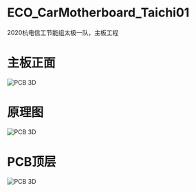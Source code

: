# ECO_CarMotherboard_Taichi01 
2020杭电信工节能组太极一队，主板工程 
# 主板正面
![PCB 3D](https://github.com/TerayTech/ECO_CarMotherboard_Taichi01/pcb.png)
# 原理图
![PCB 3D](https://github.com/TerayTech/ECO_CarMotherboard_Taichi01/sch.png)
# PCB顶层
![PCB 3D](https://github.com/TerayTech/ECO_CarMotherboard_Taichi01/top.png)
